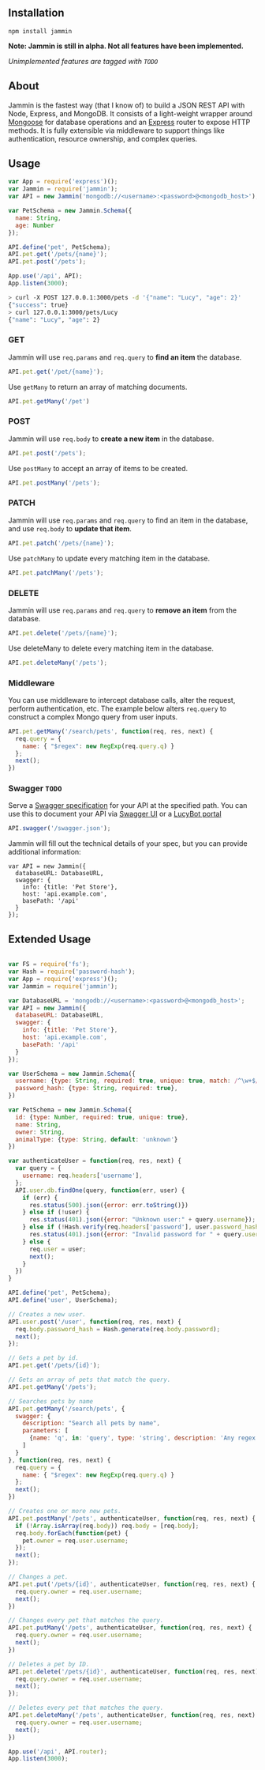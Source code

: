 ## Installation
```npm install jammin```

**Note: Jammin is still in alpha. Not all features have been implemented.**

*Unimplemented features are tagged with ```TODO```*

## About
Jammin is the fastest way (that I know of) to build a JSON REST API with Node, Express, and MongoDB. It consists of a light-weight wrapper around [Mongoose](http://mongoosejs.com/) for database operations and an [Express](http://expressjs.com/) router to expose HTTP methods. It is fully extensible via middleware to support things like authentication, resource ownership, and complex queries.

## Usage

```js
var App = require('express')();
var Jammin = require('jammin');
var API = new Jammin('mongodb://<username>:<password>@<mongodb_host>');

var PetSchema = new Jammin.Schema({
  name: String,
  age: Number
});

API.define('pet', PetSchema);
API.pet.get('/pets/{name}');
API.pet.post('/pets');

App.use('/api', API);
App.listen(3000);
```

```bash
> curl -X POST 127.0.0.1:3000/pets -d '{"name": "Lucy", "age": 2}'
{"success": true}
> curl 127.0.0.1:3000/pets/Lucy
{"name": "Lucy", "age": 2}
```

### GET
Jammin will use ```req.params``` and ```req.query``` to **find an item** the database.
```js
API.pet.get('/pet/{name}');
```
Use ```getMany``` to return an array of matching documents.
```js
API.pet.getMany('/pet')
```

### POST
Jammin will use ```req.body``` to **create a new item** in the database.
```js
API.pet.post('/pets');
```
Use ```postMany``` to accept an array of items to be created.
```js
API.pet.postMany('/pets');
```

### PATCH
Jammin will use ```req.params``` and ```req.query``` to find an item in the database, and use ```req.body``` to **update that item**.
```js
API.pet.patch('/pets/{name}');
```
Use ```patchMany``` to update every matching item in the database.
```js
API.pet.patchMany('/pets');
```

### DELETE
Jammin will use ```req.params``` and ```req.query``` to **remove an item** from the database.
```js
API.pet.delete('/pets/{name}');
```
Use deleteMany to delete every matching item in the database.
```js
API.pet.deleteMany('/pets');
```

### Middleware
You can use middleware to intercept database calls, alter the request, perform authentication, etc.
The example below alters ```req.query``` to construct a complex Mongo query from user inputs.
```js
API.pet.getMany('/search/pets', function(req, res, next) {
  req.query = {
    name: { "$regex": new RegExp(req.query.q) }
  };
  next();
})
```

### Swagger ```TODO```
Serve a [Swagger specification](http://swagger.io) for your API at the specified path. You can use this to document your API via [Swagger UI](https://github.com/swagger-api/swagger-ui) or a [LucyBot portal](https://lucybot.com)
```js
API.swagger('/swagger.json');
```
Jammin will fill out the technical details of your spec, but you can provide additional information:
```
var API = new Jammin({
  databaseURL: DatabaseURL,
  swagger: {
    info: {title: 'Pet Store'},
    host: 'api.example.com',
    basePath: '/api'
  }
});
```

## Extended Usage

```js

var FS = require('fs');
var Hash = require('password-hash');
var App = require('express')();
var Jammin = require('jammin');

var DatabaseURL = 'mongodb://<username>:<password>@<mongodb_host>';
var API = new Jammin({
  databaseURL: DatabaseURL,
  swagger: {
    info: {title: 'Pet Store'},
    host: 'api.example.com',
    basePath: '/api'
  }
});

var UserSchema = new Jammin.Schema({
  username: {type: String, required: true, unique: true, match: /^\w+$/},
  password_hash: {type: String, required: true},
})

var PetSchema = new Jammin.Schema({
  id: {type: Number, required: true, unique: true},
  name: String,
  owner: String,
  animalType: {type: String, default: 'unknown'}
})

var authenticateUser = function(req, res, next) {
  var query = {
    username: req.headers['username'],
  };
  API.user.db.findOne(query, function(err, user) {
    if (err) {
      res.status(500).json({error: err.toString()})
    } else if (!user) {
      res.status(401).json({error: "Unknown user:" + query.username});
    } else if (!Hash.verify(req.headers['password'], user.password_hash)) {
      res.status(401).json({error: "Invalid password for " + query.username}) 
    } else {
      req.user = user;
      next();
    }
  }) 
}

API.define('pet', PetSchema);
API.define('user', UserSchema);

// Creates a new user.
API.user.post('/user', function(req, res, next) {
  req.body.password_hash = Hash.generate(req.body.password);
  next();
});

// Gets a pet by id.
API.pet.get('/pets/{id}');

// Gets an array of pets that match the query.
API.pet.getMany('/pets');

// Searches pets by name
API.pet.getMany('/search/pets', {
  swagger: {
    description: "Search all pets by name",
    parameters: [
      {name: 'q', in: 'query', type: 'string', description: 'Any regex'}
    ]
  }
}, function(req, res, next) {
  req.query = {
    name: { "$regex": new RegExp(req.query.q) }
  };
  next();
})

// Creates one or more new pets.
API.pet.postMany('/pets', authenticateUser, function(req, res, next) {
  if (!Array.isArray(req.body)) req.body = [req.body];
  req.body.forEach(function(pet) {
    pet.owner = req.user.username;
  });
  next();
});

// Changes a pet.
API.pet.put('/pets/{id}', authenticateUser, function(req, res, next) {
  req.query.owner = req.user.username;
  next();
})

// Changes every pet that matches the query.
API.pet.putMany('/pets', authenticateUser, function(req, res, next) {
  req.query.owner = req.user.username;
  next();
})

// Deletes a pet by ID.
API.pet.delete('/pets/{id}', authenticateUser, function(req, res, next) {
  req.query.owner = req.user.username;
  next();
});

// Deletes every pet that matches the query.
API.pet.deleteMany('/pets', authenticateUser, function(req, res, next) {
  req.query.owner = req.user.username;
  next();
})

App.use('/api', API.router);
App.listen(3000);

```
